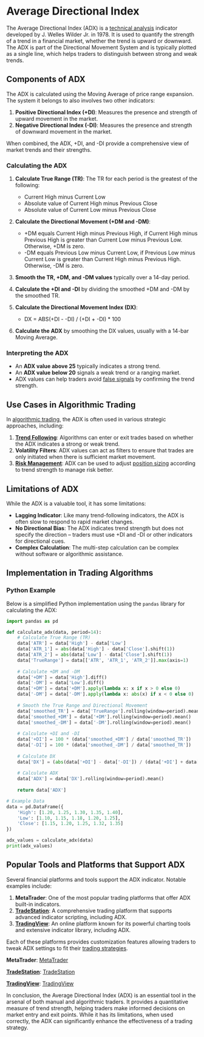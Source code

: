# Average Directional Index

The Average Directional Index (ADX) is a [technical analysis](../t/technical_analysis.md) indicator developed by J. Welles Wilder Jr. in 1978. It is used to quantify the strength of a trend in a financial market, whether the trend is upward or downward. The ADX is part of the Directional Movement System and is typically plotted as a single line, which helps traders to distinguish between strong and weak trends.

## Components of ADX

The ADX is calculated using the Moving Average of price range expansion. The system it belongs to also involves two other indicators:

1. **Positive Directional Index (+DI)**: Measures the presence and strength of upward movement in the market.
2. **Negative Directional Index (-DI)**: Measures the presence and strength of downward movement in the market.

When combined, the ADX, +DI, and -DI provide a comprehensive view of market trends and their strengths.

### Calculating the ADX

1. **Calculate True Range (TR)**: The TR for each period is the greatest of the following:
    - Current High minus Current Low
    - Absolute value of Current High minus Previous Close
    - Absolute value of Current Low minus Previous Close

2. **Calculate the Directional Movement (+DM and -DM)**:
    - +DM equals Current High minus Previous High, if Current High minus Previous High is greater than Current Low minus Previous Low. Otherwise, +DM is zero.
    - -DM equals Previous Low minus Current Low, if Previous Low minus Current Low is greater than Current High minus Previous High. Otherwise, -DM is zero.

3. **Smooth the TR, +DM, and -DM values** typically over a 14-day period.

4. **Calculate the +DI and -DI** by dividing the smoothed +DM and -DM by the smoothed TR.

5. **Calculate the Directional Movement Index (DX)**:
    - DX = ABS(+DI - -DI) / (+DI + -DI) * 100

6. **Calculate the ADX** by smoothing the DX values, usually with a 14-bar Moving Average.

### Interpreting the ADX

- An **ADX value above 25** typically indicates a strong trend.
- An **ADX value below 20** signals a weak trend or a ranging market.
- ADX values can help traders avoid [false signals](../f/false_signals_in_trading.md) by confirming the trend strength.

## Use Cases in Algorithmic Trading

In [algorithmic trading](../a/algorithmic_trading.md), the ADX is often used in various strategic approaches, including:

1. **[Trend Following](../t/trend_following.md)**: Algorithms can enter or exit trades based on whether the ADX indicates a strong or weak trend.
2. **Volatility Filters**: ADX values can act as filters to ensure that trades are only initiated when there is sufficient market movement.
3. **[Risk Management](../r/risk_management.md)**: ADX can be used to adjust [position sizing](../p/position_sizing.md) according to trend strength to manage risk better.

## Limitations of ADX

While the ADX is a valuable tool, it has some limitations:

- **Lagging Indicator**: Like many trend-following indicators, the ADX is often slow to respond to rapid market changes.
- **No Directional Bias**: The ADX indicates trend strength but does not specify the direction – traders must use +DI and -DI or other indicators for directional cues.
- **Complex Calculation**: The multi-step calculation can be complex without software or algorithmic assistance.

## Implementation in Trading Algorithms

### Python Example

Below is a simplified Python implementation using the `pandas` library for calculating the ADX:

```python
import pandas as pd

def calculate_adx(data, period=14):
    # Calculate True Range (TR)
    data['ATR'] = data['High'] - data['Low']
    data['ATR_1'] = abs(data['High'] - data['Close'].shift(1))
    data['ATR_2'] = abs(data['Low'] - data['Close'].shift(1))
    data['TrueRange'] = data[['ATR', 'ATR_1', 'ATR_2']].max(axis=1)
    
    # Calculate +DM and -DM
    data['+DM'] = data['High'].diff()
    data['-DM'] = data['Low'].diff()
    data['+DM'] = data['+DM'].apply(lambda x: x if x > 0 else 0)
    data['-DM'] = data['-DM'].apply(lambda x: abs(x) if x < 0 else 0)
    
    # Smooth the True Range and Directional Movement
    data['smoothed_TR'] = data['TrueRange'].rolling(window=period).mean()
    data['smoothed_+DM'] = data['+DM'].rolling(window=period).mean()
    data['smoothed_-DM'] = data['-DM'].rolling(window=period).mean()
    
    # Calculate +DI and -DI
    data['+DI'] = 100 * (data['smoothed_+DM'] / data['smoothed_TR'])
    data['-DI'] = 100 * (data['smoothed_-DM'] / data['smoothed_TR'])
    
    # Calculate DX
    data['DX'] = (abs(data['+DI'] - data['-DI']) / (data['+DI'] + data['-DI'])) * 100
    
    # Calculate ADX
    data['ADX'] = data['DX'].rolling(window=period).mean()
    
    return data['ADX']

# Example Data
data = pd.DataFrame({
    'High': [1.20, 1.25, 1.30, 1.35, 1.40],
    'Low': [1.10, 1.15, 1.18, 1.20, 1.25],
    'Close': [1.15, 1.20, 1.25, 1.32, 1.35]
})

adx_values = calculate_adx(data)
print(adx_values)
```

## Popular Tools and Platforms that Support ADX

Several financial platforms and tools support the ADX indicator. Notable examples include:

1. **MetaTrader**: One of the most popular trading platforms that offer ADX built-in indicators.
2. **[TradeStation](../t/tradestation.md)**: A comprehensive trading platform that supports advanced indicator scripting, including ADX.
3. **[TradingView](../t/tradingview.md)**: An online platform known for its powerful charting tools and extensive indicator library, including ADX.

Each of these platforms provides customization features allowing traders to tweak ADX settings to fit their [trading strategies](../t/trading_strategies.md).

**MetaTrader**: [MetaTrader](https://www.metatrader4.com/)

**[TradeStation](../t/tradestation.md)**: [TradeStation](https://www.tradestation.com/)

**[TradingView](../t/tradingview.md)**: [TradingView](https://www.tradingview.com/)

In conclusion, the Average Directional Index (ADX) is an essential tool in the arsenal of both manual and algorithmic traders. It provides a quantitative measure of trend strength, helping traders make informed decisions on market entry and exit points. While it has its limitations, when used correctly, the ADX can significantly enhance the effectiveness of a trading strategy.